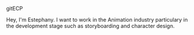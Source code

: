 gitECP



Hey, I'm Estephany. I want to work in the Animation industry particulary in the development stage such as storyboarding and character design. 